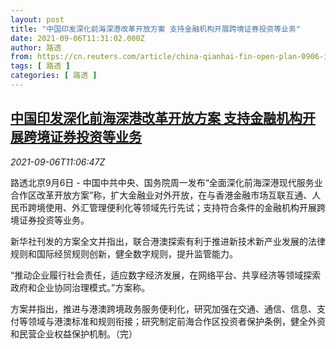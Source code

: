 ```yaml
---
layout: post
title: "中国印发深化前海深港改革开放方案 支持金融机构开展跨境证券投资等业务"
date: 2021-09-06T11:31:02.000Z
author: 路透
from: https://cn.reuters.com/article/china-qianhai-fin-open-plan-0906-idCNKBS2G20QS
tags: [ 路透 ]
categories: [ 路透 ]
---
```

<!--1630927862000-->
[中国印发深化前海深港改革开放方案 支持金融机构开展跨境证券投资等业务](https://cn.reuters.com/article/china-qianhai-fin-open-plan-0906-idCNKBS2G20QS)
------

<div>
<div><i>2021-09-06T11:06:47Z</i></div><p>路透北京9月6日 - 中国中共中央、国务院周一发布“全面深化前海深港现代服务业合作区改革开放方案”称，扩大金融业对外开放，在与香港金融市场互联互通、人民币跨境使用、外汇管理便利化等领域先行先试；支持符合条件的金融机构开展跨境证券投资等业务。</p><p>新华社刊发的方案全文并指出，联合港澳探索有利于推进新技术新产业发展的法律规则和国际经贸规则创新，健全数字规则，提升监管能力。</p><p>“推动企业履行社会责任，适应数字经济发展，在网络平台、共享经济等领域探索政府和企业协同治理模式。”方案称。</p><p>方案并指出，推进与港澳跨境政务服务便利化，研究加强在交通、通信、信息、支付等领域与港澳标准和规则衔接；研究制定前海合作区投资者保护条例，健全外资和民营企业权益保护机制。（完）</p>
</div>
